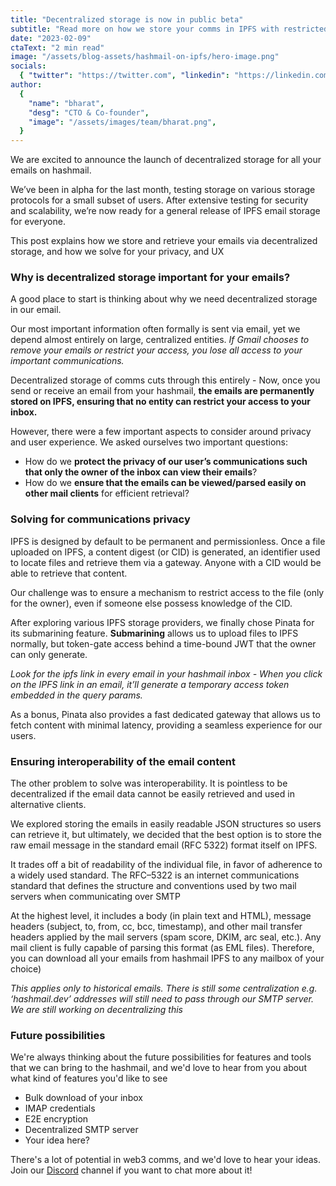 ```yaml
---
title: "Decentralized storage is now in public beta"
subtitle: "Read more on how we store your comms in IPFS with restricted, private access only to your wallet"
date: "2023-02-09"
ctaText: "2 min read"
image: "/assets/blog-assets/hashmail-on-ipfs/hero-image.png"
socials:
  { "twitter": "https://twitter.com", "linkedin": "https://linkedin.com" }
author:
  {
    "name": "bharat",
    "desg": "CTO & Co-founder",
    "image": "/assets/images/team/bharat.png",
  }
---
```


We are excited to announce the launch of decentralized storage for all your emails on hashmail.

We’ve been in alpha for the last month, testing storage on various storage protocols for a small subset of users. After extensive testing for security and scalability, we’re now ready for a general release of IPFS email storage for everyone.

This post explains how we store and retrieve your emails via decentralized storage, and how we solve for your privacy, and UX

### Why is decentralized storage important for your emails?

A good place to start is thinking about why we need decentralized storage in our email.

Our most important information often formally is sent via email, yet we depend almost entirely on large, centralized entities. *If Gmail chooses to remove your emails or restrict your access, you lose all access to your important communications.*

Decentralized storage of comms cuts through this entirely - Now, once you send or receive an email from your hashmail, **the emails are permanently stored on IPFS, ensuring that no entity can restrict your access to your inbox.**

However, there were a few important aspects to consider around privacy and user experience. We asked ourselves two important questions:

- How do we **protect the privacy of our user’s communications such that only the owner of the inbox can view their emails**?
- How do we **ensure that the emails can be viewed/parsed easily on other mail clients** for efficient retrieval?

### Solving for communications privacy

IPFS is designed by default to be permanent and permissionless. Once a file uploaded on IPFS, a content digest (or CID) is generated, an identifier used to locate files and retrieve them via a gateway. Anyone with a CID would be able to retrieve that content.

Our challenge was to ensure a mechanism to restrict access to the file (only for the owner), even if someone else possess knowledge of the CID.

After exploring various IPFS storage providers, we finally chose Pinata for its submarining feature. **Submarining** allows us to upload files to IPFS normally, but token-gate access behind a time-bound JWT that the owner can only generate.

*Look for the ipfs link in every email in your hashmail inbox - When you click on the IPFS link in an email, it’ll generate a temporary access token embedded in the query params.*

As a bonus, Pinata also provides a fast dedicated gateway that allows us to fetch content with minimal latency, providing a seamless experience for our users.

### Ensuring interoperability of the email content

The other problem to solve was interoperability. It is pointless to be decentralized if the email data cannot be easily retrieved and used in alternative clients.

We explored storing the emails in easily readable JSON structures so users can retrieve it, but ultimately, we decided that the best option is to store the raw email message in the standard email (RFC 5322) format itself on IPFS. 

It trades off a bit of readability of the individual file, in favor of adherence to a widely used standard. The RFC–5322 is an internet communications standard that defines the structure and conventions used by two mail servers when communicating over SMTP

At the highest level, it includes a body (in plain text and HTML), message headers (subject, to, from, cc, bcc, timestamp), and other mail transfer headers applied by the mail servers (spam score, DKIM, arc seal, etc.). Any mail client is fully capable of parsing this format (as EML files). Therefore, you can download all your emails from hashmail IPFS to any mailbox of your choice)

*This applies only to historical emails. There is still some centralization e.g. ‘hashmail.dev’ addresses will still need to pass through our SMTP server. We are still working on decentralizing this*

### Future possibilities

We're always thinking about the future possibilities for features and tools that we can bring to the hashmail, and we'd love to hear from you about what kind of features you'd like to see

- Bulk download of your inbox
- IMAP credentials
- E2E encryption
- Decentralized SMTP server
- Your idea here?

There's a lot of potential in web3 comms, and we'd love to hear your ideas. Join our [Discord](https://community.hashmail.dev) channel if you want to chat more about it!